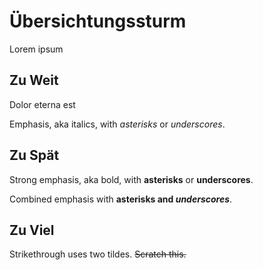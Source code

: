# Übersichtungssturm
Lorem ipsum

## Zu Weit 

Dolor eterna est

Emphasis, aka italics, with *asterisks* or _underscores_.

## Zu Spät

Strong emphasis, aka bold, with **asterisks** or __underscores__.

Combined emphasis with **asterisks and _underscores_**.

## Zu Viel

Strikethrough uses two tildes. ~~Scratch this.~~

